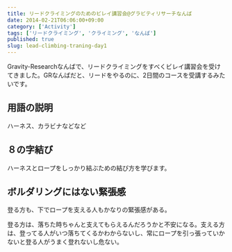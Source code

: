 ```yaml
---
title: リードクライミングのためのビレイ講習会@グラビティリサーチなんば
date: 2014-02-21T06:06:00+09:00
category: ['Activity']
tags: ['リードクライミング', 'クライミング', 'なんば']
published: true
slug: lead-climbing-traning-day1
---
```


Gravity-Researchなんばで、リードクライミングをすべくビレイ講習会を受けてきました。GRなんばだと、リードをやるのに、2日間のコースを受講するみたいです。

## 用語の説明

ハーネス、カラビナなどなど

## ８の字結び

ハーネスとロープをしっかり結ぶための結び方を学びます。


## ボルダリングにはない緊張感

登る方も、下でロープを支える人もかなりの緊張感がある。

登る方は、落ちた時ちゃんと支えてもらえるんだろうかと不安になる。支える方は、登ってる人がいつ落ちてくるかわからないし、常にロープを引っ張っていかないと登る人がうまく登れないし危ない。

